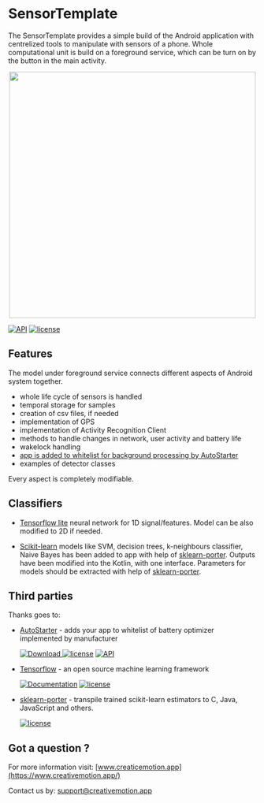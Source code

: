 # SensorTemplate

The SensorTemplate provides a simple build of the Android application with centrelized tools to manipulate with sensors of a phone. Whole computational unit is build on a foreground service, which can be turn on by the button in the main activity.
<p align="center">
<img src="https://creativemotion.app/assets/images/screenshot-2019-09-08-16-39-06-pixel-quite-black-portrait-1048x1050.png"  width="500">
</p>

[![API](https://img.shields.io/badge/API-19%2B-brightgreen.svg?style=flat)](https://android-arsenal.com/api?level=19)
[![license](https://img.shields.io/badge/license-Apache%202-blue)](https://www.apache.org/licenses/LICENSE-2.0) 

## Features
The model under foreground service connects different aspects of Android system together. 
* whole life cycle of sensors is handled
* temporal storage for samples
* creation of csv files, if needed
* implementation of GPS
* implementation of Activity Recognition Client
* methods to handle changes in network, user activity and battery life
* wakelock handling
* [app is added to whitelist for background processing by AutoStarter](https://github.com/judemanutd/AutoStarter)
* examples of detector classes

Every aspect is completely modifiable.

## Classifiers

* [Tensorflow lite](https://www.tensorflow.org/) neural network for 1D signal/features. Model can be also modified to 2D if needed.

* [Scikit-learn](https://scikit-learn.org/stable/#) models like SVM, decision trees, k-neighbours classifier, Naive Bayes has been added to app with help of [sklearn-porter](https://github.com/nok/sklearn-porter/tree/stable). Outputs have been modified into the Kotlin, with one interface. Parameters for models should be extracted with help of [sklearn-porter](https://github.com/nok/sklearn-porter/tree/stable).

## Third parties

Thanks goes to:

* [AutoStarter](https://github.com/judemanutd/AutoStarter) - adds your app to whitelist of battery optimizer implemented by manufacturer

  [![Download](https://api.bintray.com/packages/jude-manutd/maven/autostarter/images/download.svg) ](https://bintray.com/jude-manutd/maven/autostarter/_latestVersion)
[![license](https://img.shields.io/github/license/mashape/apistatus.svg?style=flat-square)](https://github.com/judemanutd/AutoStarter/blob/master/LICENSE.txt) 
[![API](https://img.shields.io/badge/API-14%2B-brightgreen.svg?style=flat)](https://android-arsenal.com/api?level=14)
* [Tensorflow](https://github.com/tensorflow/tensorflow) - an open source machine learning framework

  [![Documentation](https://img.shields.io/badge/api-reference-blue.svg)](https://www.tensorflow.org/api_docs/) 
[![license](https://img.shields.io/badge/license-Apache%202-blue)](https://www.apache.org/licenses/LICENSE-2.0) 

* [sklearn-porter](https://github.com/nok/sklearn-porter/tree/stable) - transpile trained scikit-learn estimators to C, Java, JavaScript and others.

  [![license](https://img.shields.io/github/license/mashape/apistatus.svg?style=flat-square)](https://raw.githubusercontent.com/nok/sklearn-porter/master/license.txt) 
  
## Got a question ?

For more information visit: [www.creaticemotion.app](https://www.creativemotion.app/)

Contact us by: <support@creativemotion.app>





